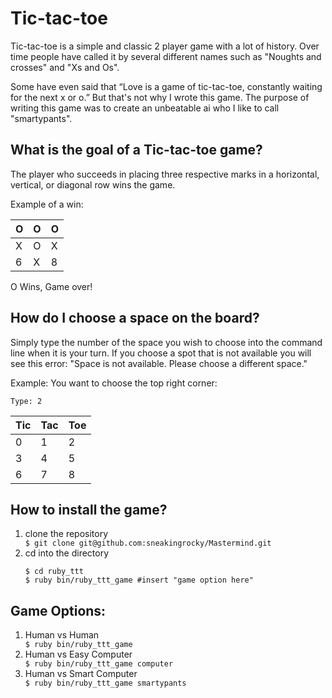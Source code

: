 Tic-tac-toe
==============

Tic-tac-toe is a simple and classic 2 player game with a lot of history. Over time people have called it by several different names such as "Noughts and crosses" and "Xs and Os". 

Some have even said that “Love is a game of tic-tac-toe, constantly waiting for the next x or o.” But that's not why I wrote this game. The purpose of writing this game was to create an unbeatable ai who I like to call "smartypants".

<h2>What is the goal of a Tic-tac-toe game?</h2>

<p>The player who succeeds in placing three respective marks in a horizontal, vertical, or diagonal row wins the game.</p>


<p>Example of a win:</p>


O | O | O
--- | --- | ---
X | O | X
6 | X | 8
<p>


O Wins, Game over!
</p>


<h2>How do I choose a space on the board?</h2>

<p>Simply type the number of the space you wish to choose into the command line when it is your turn. If you choose a spot that is not available you will see this error: "Space is not available. Please choose a different space."</p>


<p>Example: You want to choose the top right corner: </p>

<code>Type: 2</code>

Tic | Tac | Toe
--- | --- | ---
0 | 1 | 2
3 | 4 | 5
6 | 7 | 8

<h2>How to install the game?</h2>

<ol class="directions">
<li>clone the repository</li>
<code>$ git clone git@github.com:sneakingrocky/Mastermind.git</code>

<li>cd into the directory</li>
<code>
$ cd ruby_ttt
$ ruby bin/ruby_ttt_game #insert "game option here"</code>
</li>
</ol>

<h2>Game Options:</h2>

<ol class="Game Options">
<li>Human vs Human</li>
<code>$ ruby bin/ruby_ttt_game</code>

<li>Human vs Easy Computer</li>
<code>$ ruby bin/ruby_ttt_game computer</code>

<li>Human vs Smart Computer</li>
<code>$ ruby bin/ruby_ttt_game smartypants</code>

</ol>




